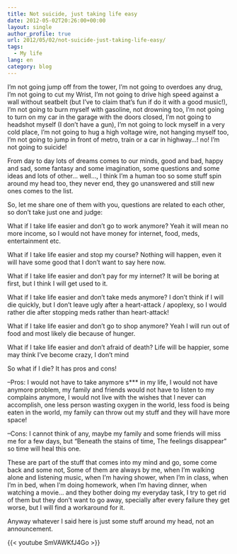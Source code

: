 ```yaml
---
title: Not suicide, just taking life easy
date: 2012-05-02T20:26:00+00:00
layout: single
author_profile: true
url: 2012/05/02/not-suicide-just-taking-life-easy/
tags:
  - My life
lang: en
category: blog
---
```

I’m not going jump off from the tower, I’m not going to overdoes any drug, I’m not going to cut my Wrist, I’m not going to drive high speed against a wall without seatbelt (but I’ve to claim that’s fun if do it with a good music!), I’m not going to burn myself with gasoline, not drowning too, I’m not going to turn on my car in the garage with the doors closed, I’m not going to headshot myself (I don’t have a gun), I’m not going to lock myself in a very cold place, I’m not going to hug a high voltage wire, not hanging myself too, I’m not going to jump in front of metro, train or a car in highway&#8230;! no! I’m not going to suicide!

From day to day lots of dreams comes to our minds, good and bad, happy and sad, some fantasy and some imagination, some questions and some ideas and lots of other&#8230; well&#8230;, I think I’m a human too so some stuff spin around my head too, they never end, they go unanswered and still new ones comes to the list.

So, let me share one of them with you, questions are related to each other, so don’t take just one and judge:

What if I take life easier and don’t go to work anymore? Yeah it will mean no more income, so I would not have money for internet, food, meds, entertainment etc.

What if I take life easier and stop my course? Nothing will happen, even it will have some good that I don’t want to say here now.

What if I take life easier and don’t pay for my internet? It will be boring at first, but I think I will get used to it.

What if I take life easier and don’t take meds anymore? I don’t think if I will die quickly, but I don’t leave ugly after a heart-attack / apoplexy, so I would rather die after stopping meds rather than heart-attack!

What if I take life easier and don’t go to shop anymore? Yeah I will run out of food and most likely die because of hunger.

What if I take life easier and don’t afraid of death? Life will be happier, some may think I’ve become crazy, I don’t mind

So what if I die? It has pros and cons!

&#8211;Pros: I would not have to take anymore s\*** in my life, I would not have anymore problem, my family and friends would not have to listen to my complains anymore, I would not live with the wishes that I never can accomplish, one less person wasting oxygen in the world, less food is being eaten in the world, my family can throw out my stuff and they will have more space!

&#8211;Cons: I cannot think of any, maybe my family and some friends will miss me for a few days, but “Beneath the stains of time, The feelings disappear” so time will heal this one.

These are part of the stuff that comes into my mind and go, some come back and some not, Some of them are always by me, when I’m walking alone and listening music, when I’m having shower, when I’m in class, when I’m in bed, when I’m doing homework, when I’m having dinner, when watching a movie&#8230; and they bother doing my everyday task, I try to get rid of them but they don’t want to go away, specially after every failure they get worse, but I will find a workaround for it.

Anyway whatever I said here is just some stuff around my head, not an announcement.

{{< youtube SmVAWKfJ4Go >}}
